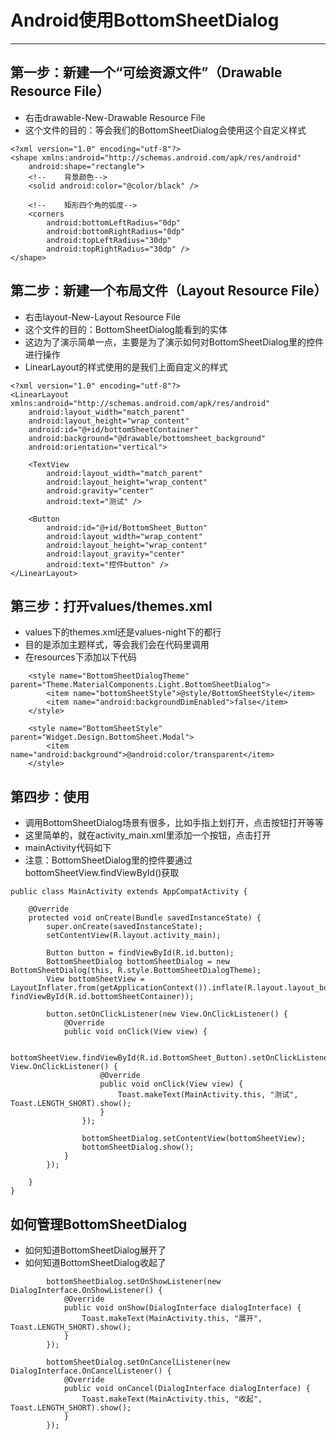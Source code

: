 # Android使用BottomSheetDialog

***
## 第一步：新建一个“可绘资源文件”（Drawable Resource File）
* 右击drawable-New-Drawable Resource File
* 这个文件的目的：等会我们的BottomSheetDialog会使用这个自定义样式

```
<?xml version="1.0" encoding="utf-8"?>
<shape xmlns:android="http://schemas.android.com/apk/res/android"
    android:shape="rectangle">
    <!--    背景颜色-->
    <solid android:color="@color/black" />

    <!--    矩形四个角的弧度-->
    <corners
        android:bottomLeftRadius="0dp"
        android:bottomRightRadius="0dp"
        android:topLeftRadius="30dp"
        android:topRightRadius="30dp" />
</shape>
```

## 第二步：新建一个布局文件（Layout Resource File）
* 右击layout-New-Layout Resource File
* 这个文件的目的：BottomSheetDialog能看到的实体
* 这边为了演示简单一点，主要是为了演示如何对BottomSheetDialog里的控件进行操作
* LinearLayout的样式使用的是我们上面自定义的样式

```
<?xml version="1.0" encoding="utf-8"?>
<LinearLayout xmlns:android="http://schemas.android.com/apk/res/android"
    android:layout_width="match_parent"
    android:layout_height="wrap_content"
    android:id="@+id/bottomSheetContainer"
    android:background="@drawable/bottomsheet_background"
    android:orientation="vertical">

    <TextView
        android:layout_width="match_parent"
        android:layout_height="wrap_content"
        android:gravity="center"
        android:text="测试" />

    <Button
        android:id="@+id/BottomSheet_Button"
        android:layout_width="wrap_content"
        android:layout_height="wrap_content"
        android:layout_gravity="center"
        android:text="控件button" />
</LinearLayout>
```
## 第三步：打开values/themes.xml
* values下的themes.xml还是values-night下的都行
* 目的是添加主题样式，等会我们会在代码里调用
* 在resources下添加以下代码

```
    <style name="BottomSheetDialogTheme" parent="Theme.MaterialComponents.Light.BottomSheetDialog">
        <item name="bottomSheetStyle">@style/BottomSheetStyle</item>
        <item name="android:backgroundDimEnabled">false</item>
    </style>

    <style name="BottomSheetStyle" parent="Widget.Design.BottomSheet.Modal">
        <item name="android:background">@android:color/transparent</item>
    </style>
```

## 第四步：使用
* 调用BottomSheetDialog场景有很多，比如手指上划打开，点击按钮打开等等
* 这里简单的，就在activity_main.xml里添加一个按钮，点击打开
* mainActivity代码如下
* 注意：BottomSheetDialog里的控件要通过bottomSheetView.findViewById()获取

```
public class MainActivity extends AppCompatActivity {

    @Override
    protected void onCreate(Bundle savedInstanceState) {
        super.onCreate(savedInstanceState);
        setContentView(R.layout.activity_main);

        Button button = findViewById(R.id.button);
        BottomSheetDialog bottomSheetDialog = new BottomSheetDialog(this, R.style.BottomSheetDialogTheme);
        View bottomSheetView = LayoutInflater.from(getApplicationContext()).inflate(R.layout.layout_bottomsheet, findViewById(R.id.bottomSheetContainer));

        button.setOnClickListener(new View.OnClickListener() {
            @Override
            public void onClick(View view) {

                bottomSheetView.findViewById(R.id.BottomSheet_Button).setOnClickListener(new View.OnClickListener() {
                    @Override
                    public void onClick(View view) {
                        Toast.makeText(MainActivity.this, "测试", Toast.LENGTH_SHORT).show();
                    }
                });

                bottomSheetDialog.setContentView(bottomSheetView);
                bottomSheetDialog.show();
            }
        });

    }
}
```
## 如何管理BottomSheetDialog
* 如何知道BottomSheetDialog展开了
* 如何知道BottomSheetDialog收起了

```
        bottomSheetDialog.setOnShowListener(new DialogInterface.OnShowListener() {
            @Override
            public void onShow(DialogInterface dialogInterface) {
                Toast.makeText(MainActivity.this, "展开", Toast.LENGTH_SHORT).show();
            }
        });
        
        bottomSheetDialog.setOnCancelListener(new DialogInterface.OnCancelListener() {
            @Override
            public void onCancel(DialogInterface dialogInterface) {
                Toast.makeText(MainActivity.this, "收起", Toast.LENGTH_SHORT).show();
            }
        });
```